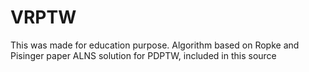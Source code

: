 # VRPTW
This was made for education purpose.
Algorithm based on Ropke and Pisinger paper ALNS solution for PDPTW, included in this source

